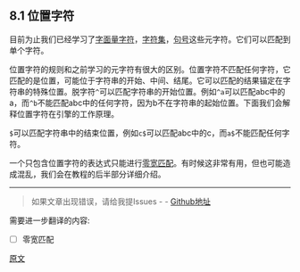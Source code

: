 ## 8.1 位置字符
目前为止我们已经学习了[字面量字符]()，[字符集]()，[句号]()这些元字符。它们可以匹配到单个字符。

位置字符的规则和之前学习的元字符有很大的区别。位置字符不匹配任何字符，它匹配的是位置，可能位于字符串的开始、中间、结尾。它可以匹配的结果锚定在字符串的特殊位置。脱字符`^`可以匹配字符串的开始位置。例如`^a`可以匹配abc中的a，而`^b`不能匹配abc中的任何字符，因为b不在字符串的起始位置。下面我们会解释位置字符在引擎的工作原理。

`$`可以匹配字符串中的结束位置，例如`c$`可以匹配abc中的c，而`a$`不能匹配任何字符。

一个只包含位置字符的表达式只能进行[零宽匹配](https://www.regular-expressions.info/zerolength.html)。有时候这非常有用，但也可能造成混乱，我们会在教程的后半部分详细介绍。

---

> 如果文章出现错误，请给我提Issues - -
[Github地址](https://github.com/SBDavid/How-a-Regex-Engine-Works-Internally)

需要进一步翻译的内容: 
- [ ] 零宽匹配

[原文](https://www.regular-expressions.info/anchors.html)